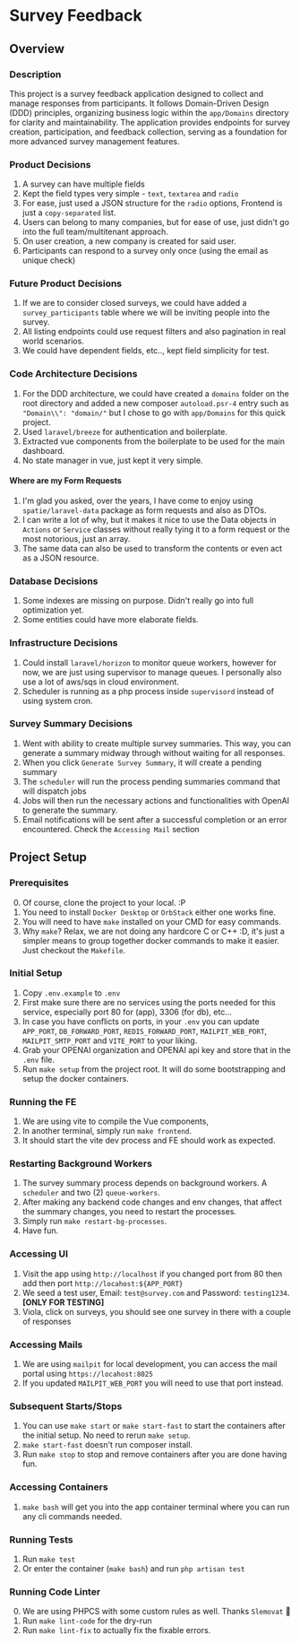 # Survey Feedback

## Overview
### Description
This project is a survey feedback application designed to collect and manage responses from participants. It follows Domain-Driven Design (DDD) principles, organizing business logic within the `app/Domains` directory for clarity and maintainability. The application provides endpoints for survey creation, participation, and feedback collection, serving as a foundation for more advanced survey management features.

### Product Decisions
1. A survey can have multiple fields
2. Kept the field types very simple - `text`, `textarea` and `radio`
3. For ease, just used a JSON structure for the `radio` options, Frontend is just a `copy-separated` list.
4. Users can belong to many companies, but for ease of use, just didn't go into the full team/multitenant approach.
5. On user creation, a new company is created for said user.
6. Participants can respond to a survey only once (using the email as unique check)

### Future Product Decisions
1. If we are to consider closed surveys, we could have added a `survey_participants` table where we will be inviting people into the survey.
2. All listing endpoints could use request filters and also pagination in real world scenarios.
3. We could have dependent fields, etc.., kept field simplicity for test.

### Code Architecture Decisions
1. For the DDD architecture, we could have created a `domains` folder on the root directory and added a new composer `autoload.psr-4` entry such as `"Domain\\": "domain/"` but I chose to go with `app/Domains` for this quick project.
2. Used `laravel/breeze` for authentication and boilerplate.
3. Extracted vue components from the boilerplate to be used for the main dashboard.
4. No state manager in vue, just kept it very simple.

#### Where are my Form Requests
1. I'm glad you asked, over the years, I have come to enjoy using `spatie/laravel-data` package as form requests and also as DTOs.
2. I can write a lot of why, but it makes it nice to use the Data objects in `Actions` or `Service` classes without really tying it to a form request or the most notorious, just an array.
3. The same data can also be used to transform the contents or even act as a JSON resource.

### Database Decisions
1. Some indexes are missing on purpose. Didn't really go into full optimization yet.
2. Some entities could have more elaborate fields.

### Infrastructure Decisions
1. Could install `laravel/horizon` to monitor queue workers, however for now, we are just using supervisor to manage queues. I personally also use a lot of aws/sqs in cloud environment.
2. Scheduler is running as a php process inside `supervisord` instead of using system cron.

### Survey Summary Decisions
1. Went with ability to create multiple survey summaries. This way, you can generate a summary midway through without waiting for all responses.
2. When you click `Generate Survey Summary`, it will create a pending summary
3. The `scheduler` will run the process pending summaries command that will dispatch jobs
4. Jobs will then run the necessary actions and functionalities with OpenAI to generate the summary.
5. Email notifications will be sent after a successful completion or an error encountered. Check the `Accessing Mail` section

## Project Setup
### Prerequisites
0. Of course, clone the project to your local. :P
1. You need to install `Docker Desktop` or `OrbStack` either one works fine.
2. You will need to have `make` installed on your CMD for easy commands.
3. Why `make`? Relax, we are not doing any hardcore C or C++ :D, it's just a simpler means to group together docker commands to make it easier. Just checkout the `Makefile`.

### Initial Setup
1. Copy `.env.example` to `.env`
2. First make sure there are no services using the ports needed for this service, especially port 80 for (app), 3306 (for db), etc...
3. In case you have conflicts on ports, in your `.env` you can update `APP_PORT`, `DB_FORWARD_PORT`, `REDIS_FORWARD_PORT`, `MAILPIT_WEB_PORT`, `MAILPIT_SMTP_PORT` and `VITE_PORT` to your liking.
5. Grab your OPENAI organization and OPENAI api key and store that in the `.env` file.
4. Run `make setup` from the project root. It will do some bootstrapping and setup the docker containers.

### Running the FE
1. We are using vite to compile the Vue components,
2. In another terminal, simply run `make frontend`.
3. It should start the vite dev process and FE should work as expected.

### Restarting Background Workers
1. The survey summary process depends on background workers. A `scheduler` and two (2) `queue-workers`.
2. After making any backend code changes and env changes, that affect the summary changes, you need to restart the processes.
3. Simply run `make restart-bg-processes`.
4. Have fun.

### Accessing UI
1. Visit the app using `http://localhost` if you changed port from 80 then add then port `http://locahost:${APP_PORT}`
2. We seed a test user, Email: `test@survey.com` and Password: `testing1234`. **[ONLY FOR TESTING]**
3. Viola, click on surveys, you should see one survey in there with a couple of responses

### Accessing Mails
1. We are using `mailpit` for local development, you can access the mail portal using `https://locahost:8025`
2. If you updated `MAILPIT_WEB_PORT` you will need to use that port instead.

### Subsequent Starts/Stops
1. You can use `make start` or `make start-fast` to start the containers after the initial setup. No need to rerun `make setup`.
2. `make start-fast` doesn't run composer install.
3. Run `make stop` to stop and remove containers after you are done having fun.

### Accessing Containers
1. `make bash` will get you into the app container terminal where you can run any cli commands needed.

### Running Tests
1. Run `make test`
2. Or enter the container (`make bash`) and run `php artisan test`

### Running Code Linter
0. We are using PHPCS with some custom rules as well. Thanks `Slemovat` :pray:
1. Run `make lint-code` for the dry-run
2. Run `make lint-fix` to actually fix the fixable errors.
